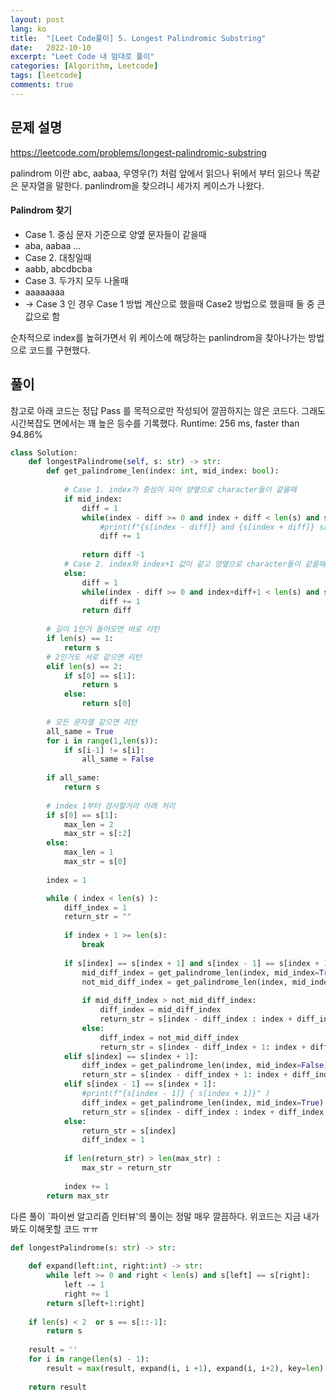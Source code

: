 ```yaml
---
layout: post
lang: ko
title:  "[Leet Code풀이] 5. Longest Palindromic Substring"
date:   2022-10-10
excerpt: "Leet Code 내 맘대로 풀이"
categories: [Algorithm, Leetcode]
tags: [leetcode]
comments: true
---
```


## 문제 설명
https://leetcode.com/problems/longest-palindromic-substring

palindrom 이란 abc, aabaa, 우영우(?) 처럼 앞에서 읽으나 뒤에서 부터 읽으나 똑같은 문자열을 말한다. 
panlindrom을 찾으려니 세가지 케이스가 나왔다. 

#### Palindrom 찾기
* Case 1. 중심 문자 기준으로 양옆 문자들이 같을때 
* aba, aabaa ...
* Case 2. 대칭일때
* aabb, abcdbcba
* Case 3. 두가지 모두 나올때
* aaaaaaaa
* -> Case 3 인 경우 Case 1 방법 계산으로 했을때 Case2 방법으로 했을때 둘 중 큰 값으로 함

순차적으로 index를 높혀가면서 위 케이스에 해당하는 panlindrom을 찾아나가는 방법으로 코드를 구현했다. 

## 풀이
참고로 아래 코드는 정답 Pass 를 목적으로만 작성되어 깔끔하지는 않은 코드다.
그래도 시간복잡도 면에서는 꽤 높은 등수를 기록했다.
Runtime: 256 ms, faster than 94.86%

```python
class Solution:
    def longestPalindrome(self, s: str) -> str:
        def get_palindrome_len(index: int, mid_index: bool):
            
            # Case 1. index가 중심이 되어 양옆으로 character들이 같을때
            if mid_index:
                diff = 1
                while(index - diff >= 0 and index + diff < len(s) and s[index - diff] == s[index + diff]):
                    #print(f"{s[index - diff]} and {s[index + diff]} same")
                    diff += 1
                    
                return diff -1 
            # Case 2. index와 index+1 값이 같고 양옆으로 character들이 같을때 
            else:
                diff = 1
                while(index - diff >= 0 and index+diff+1 < len(s) and s[index - diff] == s[index + diff + 1]):
                    diff += 1
                return diff
        
        # 길이 1인거 들어오면 바로 리턴
        if len(s) == 1:
            return s
        # 2인거도 서로 같으면 리턴
        elif len(s) == 2:
            if s[0] == s[1]:
                return s
            else:
                return s[0]
        
        # 모든 문자열 같으면 리턴
        all_same = True
        for i in range(1,len(s)):
            if s[i-1] != s[i]:
                all_same = False
                
        if all_same:
            return s
        
        # index 1부터 검사할거라 아래 처리 
        if s[0] == s[1]:
            max_len = 2
            max_str = s[:2]
        else:
            max_len = 1
            max_str = s[0]
            
        index = 1

        while ( index < len(s) ):
            diff_index = 1
            return_str = ""
            
            if index + 1 >= len(s):
                break
            
            if s[index] == s[index + 1] and s[index - 1] == s[index + 1]:
                mid_diff_index = get_palindrome_len(index, mid_index=True)
                not_mid_diff_index = get_palindrome_len(index, mid_index=False)
                
                if mid_diff_index > not_mid_diff_index:
                    diff_index = mid_diff_index
                    return_str = s[index - diff_index : index + diff_index + 1]
                else:
                    diff_index = not_mid_diff_index
                    return_str = s[index - diff_index + 1: index + diff_index + 1]
            elif s[index] == s[index + 1]:
                diff_index = get_palindrome_len(index, mid_index=False)
                return_str = s[index - diff_index + 1: index + diff_index + 1]
            elif s[index - 1] == s[index + 1]:
                #print(f"{s[index - 1]} { s[index + 1]}" )
                diff_index = get_palindrome_len(index, mid_index=True)
                return_str = s[index - diff_index : index + diff_index + 1]
            else:
                return_str = s[index]
                diff_index = 1
            
            if len(return_str) > len(max_str) : 
                max_str = return_str
            
            index += 1
        return max_str
```

다른 풀이 `파이썬 알고리즘 인터뷰'의 풀이는 정말 매우 깔끔하다. 위코드는 지금 내가 봐도 이해못할 코드 ㅠㅠ 

```python
def longestPalindrome(s: str) -> str:
    
    def expand(left:int, right:int) -> str:
        while left >= 0 and right < len(s) and s[left] == s[right]:
            left -= 1
            right += 1
        return s[left+1:right]
        
    if len(s) < 2  or s == s[::-1]:
        return s
    
    result = ''
    for i in range(len(s) - 1):
        result = max(result, expand(i, i +1), expand(i, i+2), key=len)
    
    return result
```
